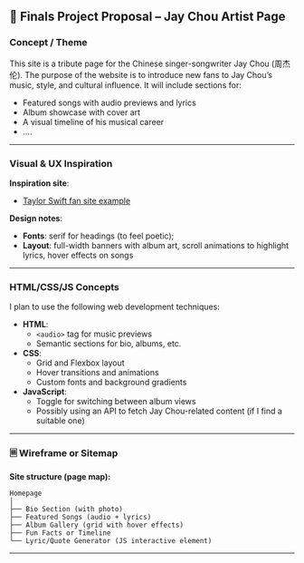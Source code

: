 ## 🎵 Finals Project Proposal – Jay Chou Artist Page

###  Concept / Theme

This site is a tribute page for the Chinese singer-songwriter Jay Chou (周杰伦). The purpose of the website is to introduce new fans to Jay Chou’s music, style, and cultural influence. It will include sections for:

- Featured songs with audio previews and lyrics
- Album showcase with cover art
- A visual timeline of his musical career
- ....


---

###  Visual & UX Inspiration

**Inspiration site**:  
- [Taylor Swift fan site example](https://www.taylorswift.com/)

**Design notes**:
- **Fonts**: serif for headings (to feel poetic); 
- **Layout**: full-width banners with album art, scroll animations to highlight lyrics, hover effects on songs

---

### HTML/CSS/JS Concepts

I plan to use the following web development techniques:

- **HTML**:
  - `<audio>` tag for music previews
  - Semantic sections for bio, albums, etc.
- **CSS**:
  - Grid and Flexbox layout
  - Hover transitions and animations
  - Custom fonts and background gradients
- **JavaScript**:
  - Toggle for switching between album views
  - Possibly using an API to fetch Jay Chou-related content (if I find a suitable one)

---

### 🗏️ Wireframe or Sitemap

**Site structure (page map):**

```
Homepage
│
├── Bio Section (with photo)
├── Featured Songs (audio + lyrics)
├── Album Gallery (grid with hover effects)
├── Fun Facts or Timeline
└── Lyric/Quote Generator (JS interactive element)
```
---

